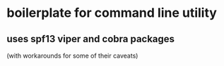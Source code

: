 # boilerplate for command line utility

## uses spf13 viper and cobra packages 

(with workarounds for some of their caveats)

